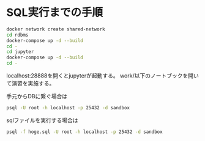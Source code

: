 # SQL実行までの手順

```bash
docker network create shared-network
cd rdbms
docker-compose up -d --build
cd -
cd jupyter
docker-compose up -d --build
cd -
```

localhost:28888を開くとjupyterが起動する。
work/以下のノートブックを開いて演習を実施する。

手元からDBに繋ぐ場合は

```bash
psql -U root -h localhost -p 25432 -d sandbox
```

sqlファイルを実行する場合は

```bash
psql -f hoge.sql -U root -h localhost -p 25432 -d sandbox
```
